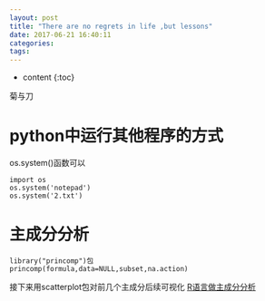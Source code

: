 ```yaml
---
layout: post
title: "There are no regrets in life ,but lessons"
date: 2017-06-21 16:40:11
categories: 
tags: 
---
```


* content
{:toc}

菊与刀










# python中运行其他程序的方式
os.system()函数可以
```
import os
os.system('notepad')
os.system('2.txt')
```
# 主成分分析
```
library("princomp")包
princomp(formula,data=NULL,subset,na.action)
```
接下来用scatterplot包对前几个主成分后续可视化
[R语言做主成分分析](http://mp.weixin.qq.com/s/oRMM180Y0IaUpyM0aYYt8Q)
